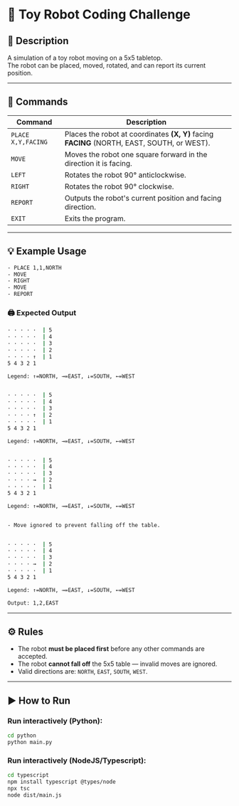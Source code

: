 # 🧸 Toy Robot Coding Challenge

## 📖 Description
A simulation of a toy robot moving on a 5x5 tabletop.  
The robot can be placed, moved, rotated, and can report its current position.

---

## 🧩 Commands

| Command | Description |
|----------|--------------|
| `PLACE X,Y,FACING` | Places the robot at coordinates **(X, Y)** facing **FACING** (NORTH, EAST, SOUTH, or WEST). |
| `MOVE` | Moves the robot one square forward in the direction it is facing. |
| `LEFT` | Rotates the robot 90° anticlockwise. |
| `RIGHT` | Rotates the robot 90° clockwise. |
| `REPORT` | Outputs the robot's current position and facing direction. |
| `EXIT` | Exits the program. |

---

## 💡 Example Usage
```bash
- PLACE 1,1,NORTH
- MOVE
- RIGHT
- MOVE
- REPORT
```

### 🖨️ Expected Output
```bash
· · · · ·  | 5
· · · · ·  | 4
· · · · ·  | 3
· · · · ·  | 2
· · · · ↑  | 1
5 4 3 2 1

Legend: ↑=NORTH, →=EAST, ↓=SOUTH, ←=WEST


· · · · ·  | 5
· · · · ·  | 4
· · · · ·  | 3
· · · · ↑  | 2
· · · · ·  | 1
5 4 3 2 1

Legend: ↑=NORTH, →=EAST, ↓=SOUTH, ←=WEST


· · · · ·  | 5
· · · · ·  | 4
· · · · ·  | 3
· · · · →  | 2
· · · · ·  | 1
5 4 3 2 1

Legend: ↑=NORTH, →=EAST, ↓=SOUTH, ←=WEST


- Move ignored to prevent falling off the table.


· · · · ·  | 5
· · · · ·  | 4
· · · · ·  | 3
· · · · →  | 2
· · · · ·  | 1
5 4 3 2 1

Legend: ↑=NORTH, →=EAST, ↓=SOUTH, ←=WEST

Output: 1,2,EAST

```
---

## ⚙️ Rules

- The robot **must be placed first** before any other commands are accepted.  
- The robot **cannot fall off** the 5x5 table — invalid moves are ignored.  
- Valid directions are: `NORTH`, `EAST`, `SOUTH`, `WEST`.

---

## ▶️ How to Run 

### Run interactively (Python):
```bash
cd python
python main.py
```

### Run interactively (NodeJS/Typescript):
```bash
cd typescript
npm install typescript @types/node
npx tsc
node dist/main.js
```
